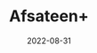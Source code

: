 ---
title: 'Afsateen+'
date: '2022-08-31' 
metatag: '' 
inventory: '0' 
draft: false 
# meta description 
shortDescripton: ''
description: 'Herb'
longdescription: ''
featured: True
# product Price
price: '30.0'
# Product Short Description
shortDescription: ''
productID: '3D6B87CD-0E29-ED11-9968-005056B3A416'
type: 'products'
category: 'Herb' 
thumnailproduct: 'https://aminsaddiquidawakhana.eralive.net/images/products/3D6B87CD-0E29-ED11-9968-005056B3A4161.png' 
images:
  - image: 'images/products/3D6B87CD-0E29-ED11-9968-005056B3A4161.png'  
Variants:
---